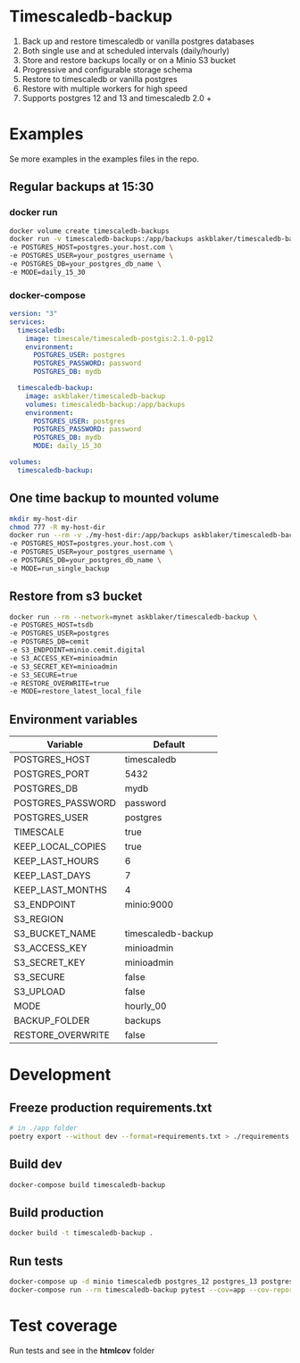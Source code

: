 # Timescaledb-backup

1. Back up and restore timescaledb or vanilla postgres databases
2. Both single use and at scheduled intervals (daily/hourly)
3. Store and restore backups locally or on a Minio S3 bucket
4. Progressive and configurable storage schema
5. Restore to timescaledb or vanilla postgres
6. Restore with multiple workers for high speed
7. Supports postgres 12 and 13 and timescaledb 2.0 +

# Examples

Se more examples in the examples files in the repo.

## Regular backups at 15:30

### docker run

```sh
docker volume create timescaledb-backups
docker run -v timescaledb-backups:/app/backups askblaker/timescaledb-backup:0.1.0 \
-e POSTGRES_HOST=postgres.your.host.com \
-e POSTGRES_USER=your_postgres_username \
-e POSTGRES_DB=your_postgres_db_name \
-e MODE=daily_15_30
```

### docker-compose

```yaml
version: "3"
services:
  timescaledb:
    image: timescale/timescaledb-postgis:2.1.0-pg12
    environment:
      POSTGRES_USER: postgres
      POSTGRES_PASSWORD: password
      POSTGRES_DB: mydb

  timescaledb-backup:
    image: askblaker/timescaledb-backup
    volumes: timescaledb-backup:/app/backups
    environment:
      POSTGRES_USER: postgres
      POSTGRES_PASSWORD: password
      POSTGRES_DB: mydb
      MODE: daily_15_30

volumes:
  timescaledb-backup:
```

## One time backup to mounted volume

```sh
mkdir my-host-dir
chmod 777 -R my-host-dir
docker run --rm -v ./my-host-dir:/app/backups askblaker/timescaledb-backup \
-e POSTGRES_HOST=postgres.your.host.com \
-e POSTGRES_USER=your_postgres_username \
-e POSTGRES_DB=your_postgres_db_name \
-e MODE=run_single_backup
```

## Restore from s3 bucket

```bash
docker run --rm --network=mynet askblaker/timescaledb-backup \
-e POSTGRES_HOST=tsdb
-e POSTGRES_USER=postgres
-e POSTGRES_DB=cemit
-e S3_ENDPOINT=minio.cemit.digital
-e S3_ACCESS_KEY=minioadmin
-e S3_SECRET_KEY=minioadmin
-e S3_SECURE=true
-e RESTORE_OVERWRITE=true
-e MODE=restore_latest_local_file
```

## Environment variables

| Variable          | Default            |
| ----------------- | ------------------ |
| POSTGRES_HOST     | timescaledb        |
| POSTGRES_PORT     | 5432               |
| POSTGRES_DB       | mydb               |
| POSTGRES_PASSWORD | password           |
| POSTGRES_USER     | postgres           |
| TIMESCALE         | true               |
| KEEP_LOCAL_COPIES | true               |
| KEEP_LAST_HOURS   | 6                  |
| KEEP_LAST_DAYS    | 7                  |
| KEEP_LAST_MONTHS  | 4                  |
| S3_ENDPOINT       | minio:9000         |
| S3_REGION         |                    |
| S3_BUCKET_NAME    | timescaledb-backup |
| S3_ACCESS_KEY     | minioadmin         |
| S3_SECRET_KEY     | minioadmin         |
| S3_SECURE         | false              |
| S3_UPLOAD         | false              |
| MODE              | hourly_00          |
| BACKUP_FOLDER     | backups            |
| RESTORE_OVERWRITE | false              |

# Development

## Freeze production requirements.txt  
```sh
# in ./app folder
poetry export --without dev --format=requirements.txt > ./requirements.txt  
```

## Build dev

```sh
docker-compose build timescaledb-backup
```

## Build production

```sh
docker build -t timescaledb-backup .
```

## Run tests

```sh
docker-compose up -d minio timescaledb postgres_12 postgres_13 postgres_14 postgres_15
docker-compose run --rm timescaledb-backup pytest --cov=app --cov-report=html
```

# Test coverage

Run tests and see in the **htmlcov** folder
